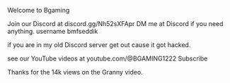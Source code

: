 Welcome to Bgaming

Join our Discord at discord.gg/Nh52sXFApr
DM me at Discord if you need anything. username bmfseddik

if you are in my old Discord server get out cause it got hacked.

see our YouTube videos at youtube.com/@BGAMING1222
Subscribe

Thanks for the 14k views on the Granny video.

